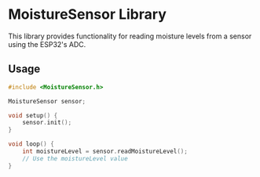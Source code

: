 # MoistureSensor Library

This library provides functionality for reading moisture levels from a sensor using the ESP32's ADC.

## Usage

```cpp
#include <MoistureSensor.h>

MoistureSensor sensor;

void setup() {
    sensor.init();
}

void loop() {
    int moistureLevel = sensor.readMoistureLevel();
    // Use the moistureLevel value
}
